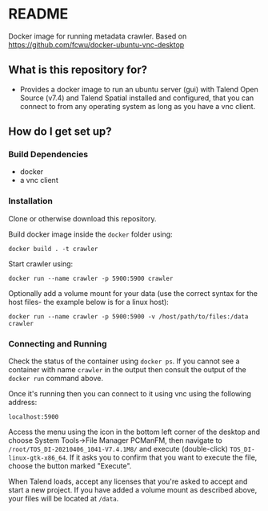 # README #

Docker image for running metadata crawler. Based on https://github.com/fcwu/docker-ubuntu-vnc-desktop

## What is this repository for? ##

* Provides a docker image to run an ubuntu server (gui) with Talend Open Source (v7.4) and Talend Spatial installed and configured, that you can connect to from any operating system as long as you have a vnc client.

## How do I get set up? ##

### Build Dependencies ###

* docker
* a vnc client

### Installation ###

Clone or otherwise download this repository. 

Build docker image inside the `docker` folder using:

	docker build . -t crawler

Start crawler using:

	docker run --name crawler -p 5900:5900 crawler

Optionally add a volume mount for your data (use the correct syntax for the host files- the example below is for a linux host):

	docker run --name crawler -p 5900:5900 -v /host/path/to/files:/data crawler


### Connecting and Running ###

Check the status of the container using `docker ps`. If you cannot see a container with name `crawler` in the output then consult the output of the `docker run` command above.

Once it's running then you can connect to it using vnc using the following address:

	localhost:5900

Access the menu using the icon in the bottom left corner of the desktop and choose System Tools&rarr;File Manager PCManFM, then navigate to `/root/TOS_DI-20210406_1041-V7.4.1M8/` and execute (double-click) `TOS_DI-linux-gtk-x86_64`. If it asks you to confirm that you want to execute the file, choose the button marked "Execute". 

When Talend loads, accept any licenses that you're asked to accept and start a new project. If you have added a volume mount as described above, your files will be located at `/data`.
